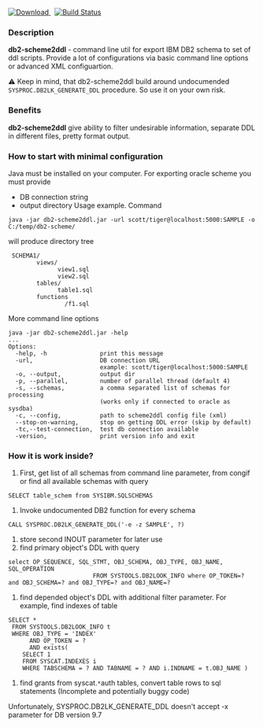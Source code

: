 
[ ![Download](https://api.bintray.com/packages/qwazer/maven/db2-scheme2ddl/images/download.svg) ](https://bintray.com/qwazer/maven/db2-scheme2ddl/_latestVersion) &nbsp; [![Build Status](https://travis-ci.org/qwazer/db2-scheme2ddl.svg?branch=master)](https://travis-ci.org/qwazer/db2-scheme2ddl)

### Description ###

**db2-scheme2ddl** - command line util for export IBM DB2  schema to set of ddl scripts. Provide a lot of configurations via basic command line options or advanced XML configuartion.

:warning: Keep in mind, that db2-scheme2ddl build around undocumended  `SYSPROC.DB2LK_GENERATE_DDL` procedure. So use it on your own risk.

### Benefits ###
**db2-scheme2ddl** give ability to filter undesirable information, separate DDL in different files, pretty format output.

### How to start with minimal configuration ###
Java must be installed on your computer.
For exporting oracle scheme you must provide
  * DB connection string
  * output directory
Usage example. Command
```
java -jar db2-scheme2ddl.jar -url scott/tiger@localhost:5000:SAMPLE -o C:/temp/db2-scheme/
```
will produce directory tree
```
 SCHEMA1/
        views/
              view1.sql
              view2.sql
        tables/
              table1.sql
        functions
                /f1.sql  
```

More command line options
```
java -jar db2-scheme2ddl.jar -help
...
Options: 
  -help, -h               print this message
  -url,                   DB connection URL
                          example: scott/tiger@localhost:5000:SAMPLE
  -o, --output,           output dir
  -p, --parallel,         number of parallel thread (default 4)
  -s, --schemas,          a comma separated list of schemas for processing
                          (works only if connected to oracle as sysdba)
  -c, --config,           path to scheme2ddl config file (xml)
  --stop-on-warning,      stop on getting DDL error (skip by default)
  -tc,--test-connection,  test db connection available
  -version,               print version info and exit
```


### How it is work inside? ###

  1. First, get list of all schemas from command line parameter, from congif or find all available schemas with query
```
SELECT table_schem from SYSIBM.SQLSCHEMAS 
```
  1. Invoke undocumented DB2 function for every schema
```
CALL SYSPROC.DB2LK_GENERATE_DDL('-e -z SAMPLE', ?)
```
  1. store second INOUT parameter for later use
  1. find primary object's DDL with query
```
select OP_SEQUENCE, SQL_STMT, OBJ_SCHEMA, OBJ_TYPE, OBJ_NAME, SQL_OPERATION 
                        FROM SYSTOOLS.DB2LOOK_INFO where OP_TOKEN=? and OBJ_SCHEMA=? and OBJ_TYPE=? and OBJ_NAME=?
```
  1. find depended object's DDL with additional filter parameter. For example, find indexes of table
```
SELECT * 
 FROM SYSTOOLS.DB2LOOK_INFO t 
 WHERE OBJ_TYPE = 'INDEX' 
      AND OP_TOKEN = ? 
      AND exists( 
    SELECT 1 
    FROM SYSCAT.INDEXES i 
    WHERE TABSCHEMA = ? AND TABNAME = ? AND i.INDNAME = t.OBJ_NAME ) 
```
  1. find grants from syscat.`*`auth tables, convert table rows to sql statements (Incomplete and potentially buggy code)

Unfortunately, SYSPROC.DB2LK\_GENERATE\_DDL doesn't accept -x parameter for DB version 9.7
